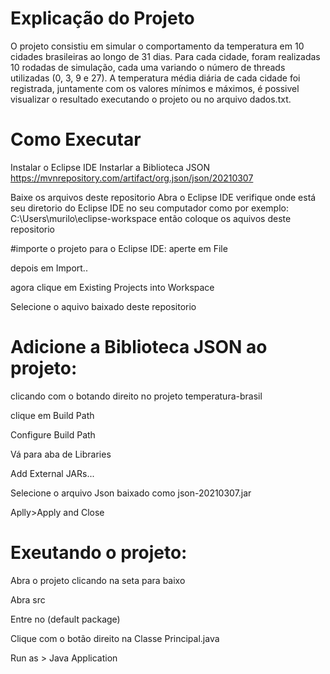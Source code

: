 # Explicação do Projeto 


O projeto consistiu em simular o comportamento da temperatura em 10 cidades brasileiras ao longo de 31 dias. Para cada cidade, foram realizadas 10 rodadas de simulação, cada uma variando o número de threads utilizadas (0, 3, 9 e 27). A temperatura média diária de cada cidade foi registrada, juntamente com os valores mínimos e máximos, é possivel visualizar o resultado executando o projeto ou no arquivo dados.txt.



# Como Executar

Instalar o Eclipse IDE
Instarlar a Biblioteca JSON https://mvnrepository.com/artifact/org.json/json/20210307

Baixe os arquivos deste repositorio 
Abra o Eclipse IDE
verifique onde está seu diretorio do Eclipse IDE no seu computador como por exemplo: C:\Users\murilo\eclipse-workspace então coloque os aquivos deste repositorio

#importe o projeto para o Eclipse IDE:
aperte em File 

depois em Import..

agora clique em Existing Projects into Workspace

Selecione o aquivo baixado deste repositorio


# Adicione a Biblioteca JSON ao projeto: 

clicando com o botando direito no projeto temperatura-brasil 

clique em Build Path

Configure Build Path

Vá para aba de Libraries

Add External JARs...

Selecione o arquivo Json baixado como json-20210307.jar

Aplly>Apply and Close

# Exeutando o projeto:

Abra o projeto clicando na seta para baixo 

Abra src

Entre no (default package)

Clique com o botão direito na Classe Principal.java

Run as > Java Application



